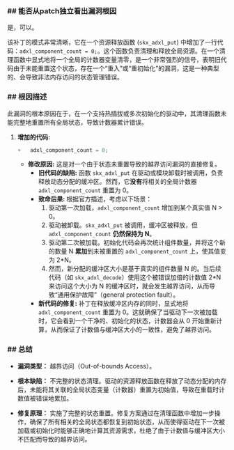### **## 能否从patch独立看出漏洞根因**
是，可以。

该补丁的模式非常清晰，它在一个资源释放函数 (`skx_adxl_put`) 中增加了一行代码：`adxl_component_count = 0;`。这个函数负责清理和释放全局资源。在一个清理函数中显式地将一个全局的计数器变量清零，是一个非常强烈的信号，表明旧代码由于未能重置这个状态，存在一个“重入”或“重初始化”的漏洞，这是一种典型的、会导致非法内存访问的状态管理错误。

### **## 根因描述**

此漏洞的根本原因在于，在一个支持热插拔或多次初始化的驱动中，其清理函数未能完整地重置所有全局状态，导致计数器累计错误。

1.  **增加的代码:**
    ```c
    +	adxl_component_count = 0;
    ```
    *   **修改原因:** 这是对一个由于状态未重置导致的越界访问漏洞的直接修复。
        *   **旧代码的缺陷:** 函数 `skx_adxl_put` 在驱动或模块卸载时被调用，负责释放动态分配的缓冲区。然而，它**没有**将相关的全局计数器 `adxl_component_count` 重置为 0。
        *   **致命后果:** 根据官方描述，考虑以下场景：
            1.  驱动第一次加载，`adxl_component_count` 增加到某个真实值 N > 0。
            2.  驱动被卸载。`skx_adxl_put` 被调用，缓冲区被释放，但 `adxl_component_count` **仍然保持为 N**。
            3.  驱动第二次被加载。初始化代码会再次统计组件数量，并将这个新的数量 N **累加**到未被重置的 `adxl_component_count` 上，使其值变为 2*N。
            4.  然而，新分配的缓冲区大小是基于真实的组件数量 N 的。当后续代码（如 `skx_adxl_decode`）使用这个被错误加倍的计数值 2*N 来访问这个大小为 N 的缓冲区时，就会发生越界访问，从而导致“通用保护故障”（general protection fault）。
        *   **新代码的修复:** 补丁在释放缓冲区内存的同时，显式地将 `adxl_component_count` 重置为 0。这就确保了当驱动下一次被加载时，它会看到一个干净的、初始化的状态，计数器会从 0 开始重新计算，从而保证了计数值与缓冲区大小的一致性，避免了越界访问。

### **## 总结**

*   **漏洞类型：**
    越界访问（Out-of-bounds Access）。

*   **根本缺陷：**
    不完整的状态清理。驱动的资源释放函数在释放了动态分配的内存后，未能将其关联的全局状态变量（计数器）重置为初始值，导致在重载时计数值被错误地累加。

*   **修复原理：**
    实施了完整的状态重置。修复方案通过在清理函数中增加一步操作，确保了所有相关的全局状态都恢复到初始状态，从而使得驱动在下一次被加载或初始化时能够正确地计算其资源需求，杜绝了由于计数值与缓冲区大小不匹配而导致的越界访问。
